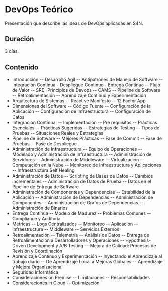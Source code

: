 # DevOps Teórico

Presentación que describe las ideas de DevOps aplicadas en S4N.

## Duración
3 días.

## Contenido

- Introducción
-- Desarrollo Ágil
-- Antipatrones de Manejo de Software
-- Integración Contínua - Despliegue Continuo - Entrega Contínua
-- Flujo de Valor
-- SRE
-Principios de Devops
-- CAMS
-- Pipeline de Software
-- Retroalimentación
-- Aprendizaje Contínuo y Experimentación
- Arquitectura de Sistemas
-- Reactive Manifesto
-- 12 Factor App
- DImensiones del Software
-- Código Fuente
-- Configuración de la Aplicación
-- Configuración de Infraestructura
-- Configuración de Datos
- Integración Contínua:
-- Implementación
-- Pre requisitos
-- Prácticas Esenciales
-- Prácticas Sugeridas
-- Estrategias de Testing
-- Tipos de Pruebas
-- Situaciones Reales y Estrategias
- Pipeline de Software
-- Mejores Prácticas
-- Fase de Commit
-- Fase de Pruebas
-- Fase de Despliegue
- Administración de Infraestructura
-- Equipo de Operaciones
-- Modelado y Administración de Infraestructura
-- Administración de Servidores
-- Administración de Middleware
-- Virtualización
-- Computación en la Nube
-- Monitoreo de Infraestructura y Aplicaciones
-- Infraestructura Self Healing
- Administración de Datos
-- Scripting de Bases de Datos
-- Cambios incrementales
-- Administración de Datos de Prueba
-- Datos en el Pipeline de Entrega de Software
- Administración de Componentes y Dependencias
-- Estabilidad de la Aplicación
-- Administración de Dependencias
-- Administración de Componentes
-- Administración de Grafos de Dependencias
-- Administración de Binarios
- Entrega Contínua
-- Modelo de Madurez
-- Problemas Comunes
-- Compliance y Auditoría
- Métricas
-- Logs Centralizados
-- Monitoreo
-- Aplicación
-- Infraestructura
-- Middleware
-- Servicios Externos
- Retroalimentación
-- Telemetría
-- Análisis de Datos
-- Entrega de Retroalimentación a Desarrolladores y Operaciones
-- Hypothesis-Driven Development y A/B Testing
-- Mejora de Calidad: Procesos de Revisión y Coordinación
- Aprendizaje Contínuo y Experimentación
-- Inyectando el Aprendizaje al trabajo diario
-- De Aprendizaje Local a Mejoras Globales
-- Aprendizaje y Mejora Organizacional
- Seguridad Informática
- Consideraciones on Premise
-- Limitaciones
-- Responsabilidades
- Consideraciones in Cloud
-- Optimización
